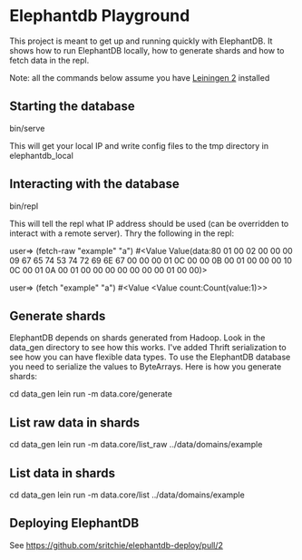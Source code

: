 # Elephantdb Playground

This project is meant to get up and running quickly with ElephantDB. It shows how to run ElephantDB locally, how to generate shards and how to fetch data in the repl.

Note: all the commands below assume you have [Leiningen 2](https://github.com/technomancy/leiningen) installed 

## Starting the database

  bin/serve
  
This will get your local IP and write config files to the tmp directory in elephantdb_local

## Interacting with the database

  bin/repl

This will tell the repl what IP address should be used (can be overridden to interact with a remote server). Thry the following in the repl:
  
  user=> (fetch-raw "example" "a")
  #<Value Value(data:80 01 00 02 00 00 00 09 67 65 74 53 74 72 69 6E 67 00 00 00 01 0C 00 00 0B 00 01 00 00 00 10 0C 00 01 0A 00 01 00 00 00 00 00 00 00 01 00 00)>
    
  user=> (fetch "example" "a")
  #<Value <Value count:Count(value:1)>>
  
## Generate shards

ElephantDB depends on shards generated from Hadoop. Look in the data_gen directory to see how this works. 
I've added Thrift serialization to see how you can have flexible data types. To use the ElephantDB database you need to serialize the values to ByteArrays. Here is how you generate shards:

  cd data_gen
  lein run -m data.core/generate
  
## List raw data in shards

  cd data_gen
  lein run -m data.core/list_raw ../data/domains/example
  
## List data in shards

  cd data_gen
  lein run -m data.core/list ../data/domains/example

## Deploying ElephantDB

  See https://github.com/sritchie/elephantdb-deploy/pull/2
